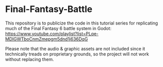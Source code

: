 # Final-Fantasy-Battle

This repository is to publicize the code in this tutorial series for replicating much of the Final Fantasy 6 battle system in Godot:
https://www.youtube.com/playlist?list=PLqe-MDIGWTboCnmZmepgm5dnd1j636DqG

Please note that the audio & graphic assets are not included since it technically treads on proprietary grounds, so the project will not work without replacing them.
